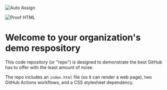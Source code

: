 ![Auto Assign](https://github.com/amristudios/demo-repository/actions/workflows/auto-assign.yml/badge.svg)

![Proof HTML](https://github.com/amristudios/demo-repository/actions/workflows/proof-html.yml/badge.svg)

# Welcome to your organization's demo respository
This code repository (or "repo") is designed to demonstrate the best GitHub has to offer with the least amount of noise.

The repo includes an `index.html` file (so it can render a web page), two GitHub Actions workflows, and a CSS stylesheet dependency.
